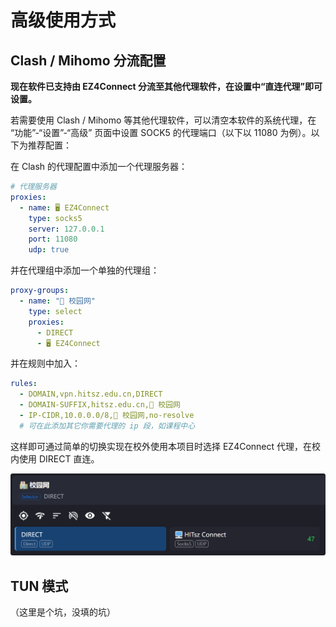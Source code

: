 # 高级使用方式

## Clash / Mihomo 分流配置

**现在软件已支持由 EZ4Connect 分流至其他代理软件，在设置中“直连代理”即可设置。**

若需要使用 Clash / Mihomo 等其他代理软件，可以清空本软件的系统代理，在 “功能”-“设置”-“高级” 页面中设置 SOCK5 的代理端口（以下以 11080 为例）。以下为推荐配置：

在 Clash 的代理配置中添加一个代理服务器：

```yaml
# 代理服务器
proxies:
  - name: 🖥 EZ4Connect
    type: socks5
    server: 127.0.0.1
    port: 11080
    udp: true
```

并在代理组中添加一个单独的代理组：

```yaml
proxy-groups:
  - name: "🏫 校园网"
    type: select
    proxies:
      - DIRECT
      - 🖥 EZ4Connect
```

并在规则中加入：

```yaml
rules:
  - DOMAIN,vpn.hitsz.edu.cn,DIRECT
  - DOMAIN-SUFFIX,hitsz.edu.cn,🏫 校园网
  - IP-CIDR,10.0.0.0/8,🏫 校园网,no-resolve
  # 可在此添加其它你需要代理的 ip 段，如课程中心
```

这样即可通过简单的切换实现在校外使用本项目时选择 EZ4Connect 代理，在校内使用 DIRECT 直连。

![proxy_group.png](/docs/proxy_group.png)

## TUN 模式

（这里是个坑，没填的坑）
